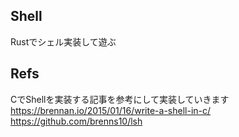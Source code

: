 ## Shell
Rustでシェル実装して遊ぶ  

## Refs
CでShellを実装する記事を参考にして実装していきます  
https://brennan.io/2015/01/16/write-a-shell-in-c/  
https://github.com/brenns10/lsh  
